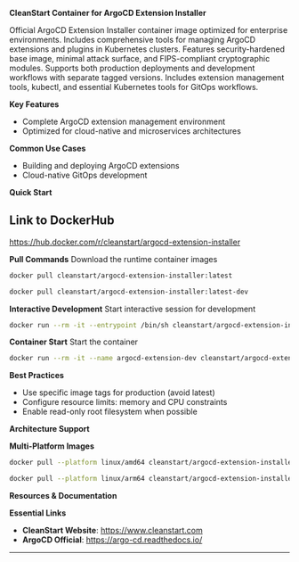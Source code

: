 **CleanStart Container for ArgoCD Extension Installer**

Official ArgoCD Extension Installer container image optimized for enterprise environments. Includes comprehensive tools for managing ArgoCD extensions and plugins in Kubernetes clusters. Features security-hardened base image, minimal attack surface, and FIPS-compliant cryptographic modules. Supports both production deployments and development workflows with separate tagged versions. Includes extension management tools, kubectl, and essential Kubernetes tools for GitOps workflows.

**Key Features**
* Complete ArgoCD extension management environment
* Optimized for cloud-native and microservices architectures

**Common Use Cases**
* Building and deploying ArgoCD extensions
* Cloud-native GitOps development

**Quick Start**

## Link to DockerHub 

https://hub.docker.com/r/cleanstart/argocd-extension-installer

**Pull Commands**
Download the runtime container images

```bash
docker pull cleanstart/argocd-extension-installer:latest
```
```bash
docker pull cleanstart/argocd-extension-installer:latest-dev
```

**Interactive Development**
Start interactive session for development

```bash
docker run --rm -it --entrypoint /bin/sh cleanstart/argocd-extension-installer:latest-dev
```

**Container Start**
Start the container
```bash
docker run --rm -it --name argocd-extension-dev cleanstart/argocd-extension-installer:latest
```

**Best Practices**
* Use specific image tags for production (avoid latest)
* Configure resource limits: memory and CPU constraints
* Enable read-only root filesystem when possible

**Architecture Support**

**Multi-Platform Images**

```bash
docker pull --platform linux/amd64 cleanstart/argocd-extension-installer:latest
```
```bash
docker pull --platform linux/arm64 cleanstart/argocd-extension-installer:latest
```

**Resources & Documentation**

**Essential Links**
* **CleanStart Website**: https://www.cleanstart.com
* **ArgoCD Official**: https://argo-cd.readthedocs.io/


---
